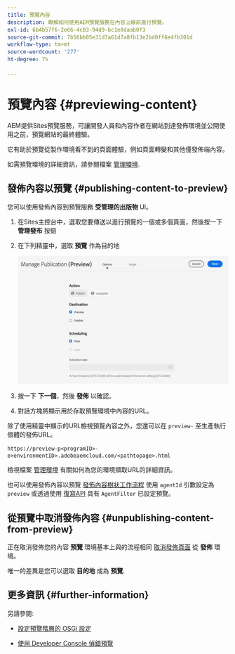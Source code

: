 ```yaml
---
title: 預覽內容
description: 瞭解如何使用AEM預覽服務在內容上線前進行預覽。
exl-id: 6b4b57f6-2e66-4c83-94d9-bc1e0daab0f3
source-git-commit: 7b56bb05e31d7a61d7a8fb13e2bd0ff6e4fb301d
workflow-type: tm+mt
source-wordcount: '277'
ht-degree: 7%

---
```



# 預覽內容 {#previewing-content}

AEM提供Sites預覽服務，可讓開發人員和內容作者在網站到達發佈環境並公開使用之前，預覽網站的最終體驗。

它有助於預覽從製作環境看不到的頁面體驗，例如頁面轉變和其他僅發佈端內容。

如需預覽環境的詳細資訊，請參閱檔案 [管理環境](/help/implementing/cloud-manager/manage-environments.md#access-preview-service).

## 發佈內容以預覽 {#publishing-content-to-preview}

您可以使用發佈內容到預覽服務 **受管理的出版物** UI。

1. 在Sites主控台中，選取您要傳送以進行預覽的一個或多個頁面，然後按一下 **管理發布** 按鈕
1. 在下列精靈中，選取 **預覽** 作為目的地

   ![受管理的出版物](/help/sites-cloud/authoring/assets/previewmanagedpublication.png)

1. 按一下 **下一個**，然後 **發佈** 以確認。

1. 對話方塊將顯示用於存取預覽環境中內容的URL。


除了使用精靈中顯示的URL檢視預覽內容之外，您還可以在 `preview-` 至生產執行個體的發佈URL。

```
https://preview-p<programID>-e>environmentID>.adobeaemcloud.com/<pathtopage>.html
```

檢視檔案 [管理環境](/help/implementing/cloud-manager/manage-environments.md) 有關如何為您的環境擷取URL的詳細資訊。

也可以使用發佈內容以預覽 [發佈內容樹狀工作流程](/help/operations/replication.md#publish-content-tree-workflow) 使用 `agentId` 引數設定為 `preview` 或透過使用 [復寫API](/help/operations/replication.md#replication-api) 具有 `AgentFilter` 已設定預覽。

## 從預覽中取消發佈內容 {#unpublishing-content-from-preview}

正在取消發佈您的內容 **預覽** 環境基本上與的流程相同 [取消發佈頁面](/help/sites-cloud/authoring/fundamentals/publishing-pages.md#unpublishing-pages) 從 **發佈** 環境。

唯一的差異是您可以選取 **目的地** 成為 **預覽**.

## 更多資訊 {#further-information}

另請參閱:

* [設定預覽階層的 OSGi 設定](/help/implementing/preview-tier/preview-tier-configuring-osgi.md#configuring-osgi-settings-for-the-preview-tier)

* [使用 Developer Console 偵錯預覽](/help/implementing/preview-tier/preview-tier-configuring-osgi.md#debugging-preview-using-the-developer-console)